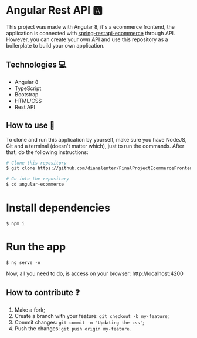# Angular Rest API 🅰️ 


This project was made with Angular 8, it's a  ecommerce frontend,  the application is connected with [spring-restapi-ecommerce](https://github.com/dianalenter/FinalProjectEcommerce) through API. However, you can create your own API and use this repository as a boilerplate to build your own application.



## Technologies :computer:

- Angular 8 
- TypeScript
- Bootstrap 
- HTML/CSS
- Rest API
 

## How to use :wave:

To clone and run this application by yourself, make sure you have NodeJS, Git and a terminal (doesn't matter which), just to run the commands. After that, do the following instructions: 

```bash
# Clone this repository
$ git clone https://github.com/dianalenter/FinalProjectEcommerceFrontend

# Go into the repository
$ cd angular-ecommerce
```
# Install dependencies
```
$ npm i
```

# Run the app
```
$ ng serve -o
```

Now, all you need to do, is access on your browser: http://localhost:4200


## How to contribute :question:

1. Make a fork;
2. Create a branch with your feature: `git checkout -b my-feature`;
3. Commit changes: `git commit -m 'Updating the css'`;
4. Push the changes: `git push origin my-feature`.






